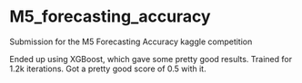# M5_forecasting_accuracy
Submission for the M5 Forecasting Accuracy kaggle competition

Ended up using XGBoost, which gave some pretty good results. Trained for 1.2k iterations. Got a pretty good score of 0.5 with it. 

